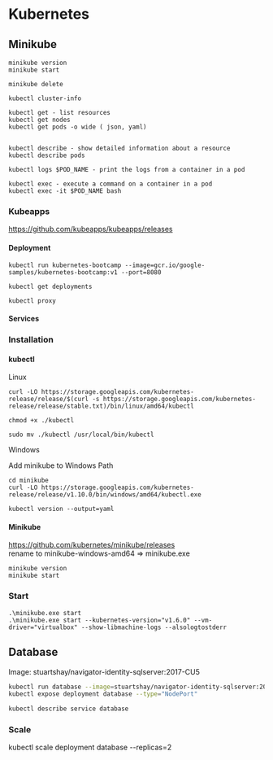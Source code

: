 # Kubernetes 

## Minikube

```
minikube version
minikube start

minikube delete
```





```
kubectl cluster-info

kubectl get - list resources
kubectl get nodes
kubectl get pods -o wide ( json, yaml)


kubectl describe - show detailed information about a resource
kubectl describe pods

kubectl logs $POD_NAME - print the logs from a container in a pod

kubectl exec - execute a command on a container in a pod
kubectl exec -it $POD_NAME bash

```

### Kubeapps
https://github.com/kubeapps/kubeapps/releases






#### Deployment
```
kubectl run kubernetes-bootcamp --image=gcr.io/google-samples/kubernetes-bootcamp:v1 --port=8080

kubectl get deployments
```

```
kubectl proxy
```

#### Services 









### Installation

#### kubectl

Linux

```
curl -LO https://storage.googleapis.com/kubernetes-release/release/$(curl -s https://storage.googleapis.com/kubernetes-release/release/stable.txt)/bin/linux/amd64/kubectl

chmod +x ./kubectl

sudo mv ./kubectl /usr/local/bin/kubectl
```
Windows 

Add minikube to Windows Path

```
cd minikube
curl -LO https://storage.googleapis.com/kubernetes-release/release/v1.10.0/bin/windows/amd64/kubectl.exe

```

```
kubectl version --output=yaml
```

#### Minikube

https://github.com/kubernetes/minikube/releases   
rename to minikube-windows-amd64 => minikube.exe

``` 
minikube version
minikube start 
```





### Start 
```
.\minikube.exe start 
.\minikube.exe start --kubernetes-version="v1.6.0" --vm-driver="virtualbox" --show-libmachine-logs --alsologtostderr
```

## Database

Image: stuartshay/navigator-identity-sqlserver:2017-CU5

```bash
kubectl run database --image=stuartshay/navigator-identity-sqlserver:2017-CU5 --port=1433
kubectl expose deployment database --type="NodePort"

kubectl describe service database

```

### Scale
kubectl scale deployment database --replicas=2


